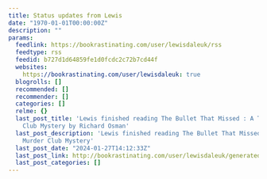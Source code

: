 ```yaml
---
title: Status updates from Lewis
date: "1970-01-01T00:00:00Z"
description: ""
params:
  feedlink: https://bookrastinating.com/user/lewisdaleuk/rss
  feedtype: rss
  feedid: b727d1d64859fe1d0fcdc2c72b7cd44f
  websites:
    https://bookrastinating.com/user/lewisdaleuk: true
  blogrolls: []
  recommended: []
  recommender: []
  categories: []
  relme: {}
  last_post_title: 'Lewis finished reading The Bullet That Missed : A Thursday Murder
    Club Mystery by Richard Osman'
  last_post_description: 'Lewis finished reading The Bullet That Missed : A Thursday
    Murder Club Mystery'
  last_post_date: "2024-01-27T14:12:33Z"
  last_post_link: http://bookrastinating.com/user/lewisdaleuk/generatednote/376717
  last_post_categories: []
---
```

